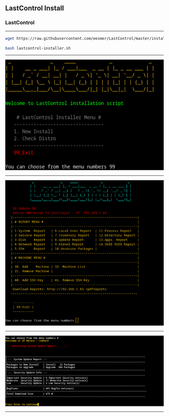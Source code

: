 ## LastControl Install
### LastControl

---

```bash
wget https://raw.githubusercontent.com/eesmer/LastControl/master/installer/server/lastcontrol-installer.sh
```
```bash
bash lastcontrol-installer.sh
```
---

![alt text](doc/images/LastControl-install-menu.png "LastControl Installer Menu")

---

![alt text](doc/images/LastControl_MainMenu.png "LastControl Reports TUI Screen")

---

![alt text](doc/images/tui_report-2.png "LastControl Reports TUI Screen")

---
